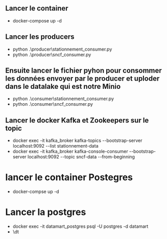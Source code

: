 ## Lancer le container
- docker-compose up -d

## Lancer les producers
- python .\producer\stationnement_consumer.py
- python .\producer\sncf_consumer.py

## Ensuite lancer le fichier pyhon pour consommer les données envoyer par le producer et uploder dans le datalake qui est notre Minio
- python .\consumer\stationnement_consumer.py
- python .\consumer\sncf_consumer.py

## Lancer le docker Kafka et Zookeepers sur le topic
-  docker exec -it kafka_broker kafka-topics --bootstrap-server localhost:9092 --list
stationnement-data 
- docker exec -it kafka_broker kafka-console-consumer --bootstrap-server localhost:9092 --topic sncf-data --from-beginning


# lancer le container Postegres 
- docker-compse up -d
# Lancer la postgres
- docker exec -it datamart_postgres psql -U postgres -d datamart
- \dt










